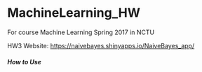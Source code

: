 # MachineLearning_HW
For course Machine Learning Spring 2017 in NCTU


HW3 Website: https://naivebayes.shinyapps.io/NaiveBayes_app/

##### How to Use
